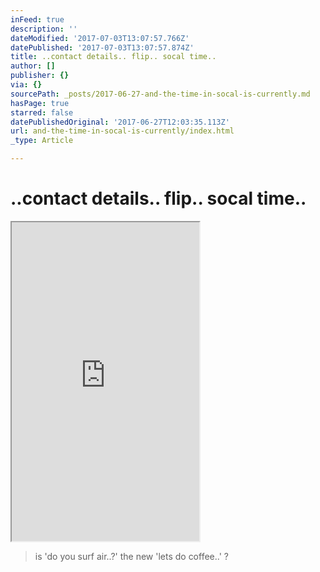 ```yaml
---
inFeed: true
description: ''
dateModified: '2017-07-03T13:07:57.766Z'
datePublished: '2017-07-03T13:07:57.874Z'
title: ..contact details.. flip.. socal time..
author: []
publisher: {}
via: {}
sourcePath: _posts/2017-06-27-and-the-time-in-socal-is-currently.md
hasPage: true
starred: false
datePublishedOriginal: '2017-06-27T12:03:35.113Z'
url: and-the-time-in-socal-is-currently/index.html
_type: Article

---
```

# ..contact details.. flip.. socal time..

<iframe src="https://the-grid.github.io/ed-userhtml/?g=eJydVk1z2zYQPVu_AkOPa3vGpCgqihPqo0kPOSWnnHrKgOCKRE0CLABJtjr9712ApEQyktzYGksAFrvYt_t2gYU2LwWsRsG64JXPpDCUC1DknxEh_g6SJ278CpSugBm-hZhMwjCcW2Ep92ck8vT6icXRVSJVCiomYfVMtCx4Sq4ZY_PRvygb-BTncoueuVW09UAIGh3sCfp7EMbVVQvDKCr0WqoyJkoaauDPu8mHMIXsfm53WTyXthDioF22clGKmAbuPqCnCif4m1D2ZN3d8dTkMZmGGBHUyYFnucH5zM1bEw22HjRuuBQYyeC9no9-Ru27TMekUqBBbcGfpjYBR9wD_V48Tiq7BLQhGWjLVw8-ofWaSiVbBQUFtURqIjKIYYvdzteUgb_lmie84OYlJjlPUxAtwotbHLrLRi5Kux7TBOm9MWBhygoh46CAtXEjF0lC6mLwFU35RsckmtmUW4H7qmiacpG5WpnXS32y2JU-X8joGB8bGOttpuRGpDHZqOIuN6bS8Xi82-2CJOE0CZgsx1oyTotyzGkKLGFBJbJ7EuJHSF9BBdSg73ufixSe0cs6B8PYX6yE_1Fsr5XaJWEf6HWKf2zWoQoJBC3BervGma_53nakYAYlGk65rgqKWeSiwBr1k0Kyp3nfpMoSehd9eCDTd_j_-IAE_midYrKQqnNibX9NS16gQZ9WVQG-ftEGygfyB5p_-kbZdzf_gjtR4ZBkzD02SdcDBrSYNYvGyDJu99RUegxv5udIB8-INKep3Nl6m0B5-A4ROLmeTqeuH5zL351_OXsH-encHdXPi1oe-YXMpE3P-fKJwi7uj_WkKYdJ1O-d7fzX2P-3Svc8EyfZf3DUcFMcibRrDkxkkXbYMGFRFM3OJsbCmXXR2NagakthmzlaoC8xYSAMqLcQq8P0yPL8ULPV2UAfKPb4q94dWxWJmtbUc5gqDLFddRXW5qn1i8YWgHuCEDIMol1zZ2JvkorWTgspoFG1fdhA-kbt-vnQ130_mbyLHl_Xpe5p86aDA2abjFM9dcfZm8GlonkF4IWASotx83YbLVK-JaygWi-9_gPDIziSG5ZrQ5VZeibnOnA7v3JtAiOzrIC7Wwf79n7urdD20Bq-Ndz6QGIbabOOEl1R0Ypsc_VW7vZAH1HQaI9R_WdDloRHOwNBXWDeakFJrmC99Lo1a3bcIN9c1brTPIIoM0CcP5KCCjT7qfGCrjqn4zHV6q-NNqQErbm4RT7aroCxIiYHkimeBsEiUWS8oilSVXw6tIfFuDrrq-1aXvegw7AZtD8dRZf4Oux8reytpBXrw9wDN5gezXIOyUZkgQAzdno-NjyE69ea_jb6HVFnG5rBEsRvhpewR4YtP5egOKM30ZevUv_4LDIoQHv142Hp4Uv8xmveDTibhR5x5upbZ-nhXAMtUUUjtvqoI6b_AM5E5Ls" height="510" style=""></iframe>

> is 'do you surf air..?' the new 'lets do coffee..' ?